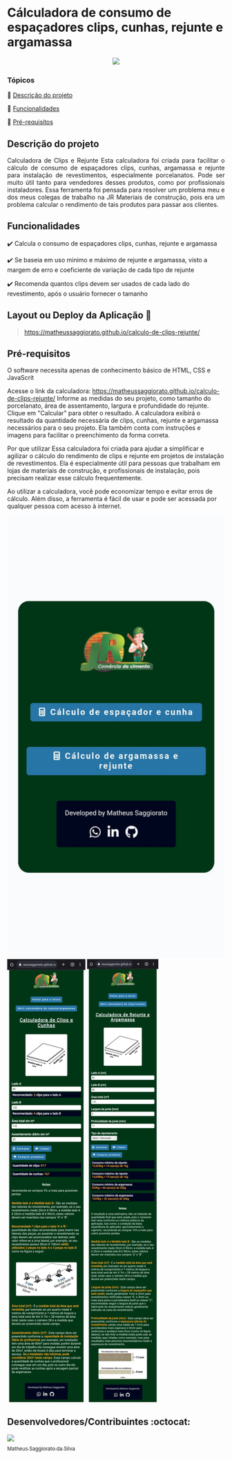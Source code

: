 <h1>Cálculadora de consumo de espaçadores clips, cunhas, rejunte e argamassa</h1> 

<p align="center">
   <img src="http://img.shields.io/static/v1?label=STATUS&message=CONCLUIDO&color=GREEN&style=for-the-badge"/>
</p>

### Tópicos 

:small_blue_diamond: [Descrição do projeto](#descrição-do-projeto)

:small_blue_diamond: [Funcionalidades](#funcionalidades)

:small_blue_diamond: [Pré-requisitos](#pré-requisitos)

## Descrição do projeto 

<p align="justify">
  Calculadora de Clips e Rejunte
Esta calculadora foi criada para facilitar o cálculo de consumo de espaçadores clips, cunhas, argamassa e rejunte para instalação de revestimentos, especialmente porcelanatos.
Pode ser muito útil tanto para vendedores desses produtos, como por profissionais instaladores.
Essa ferramenta foi pensada para resolver um problema meu e dos meus colegas de trabalho na JR Materiais de construção, pois era um problema calcular o rendimento de tais
produtos para passar aos clientes.
</p>

## Funcionalidades

:heavy_check_mark: Calcula o consumo de espaçadores clips, cunhas, rejunte e argamassa 

:heavy_check_mark: Se baseia em uso minimo e máximo de rejunte e argamassa, visto a margem de erro e coeficiente de variação de cada tipo de rejunte

:heavy_check_mark: Recomenda quantos clips devem ser usados de cada lado do revestimento, após o usuário fornecer o tamanho

## Layout ou Deploy da Aplicação :dash:

> https://matheussaggiorato.github.io/calculo-de-clips-rejunte/

## Pré-requisitos

O software necessita apenas de conhecimento básico de HTML, CSS e JavaScrit

Acesse o link da calculadora: https://matheussaggiorato.github.io/calculo-de-clips-rejunte/
Informe as medidas do seu projeto, como tamanho do porcelanato, área de assentamento, largura e profundidade do rejunte.
Clique em "Calcular" para obter o resultado.
A calculadora exibirá o resultado da quantidade necessária de clips, cunhas, rejunte e argamassa necessários para o seu projeto.
Ela também conta com instruções e imagens para facilitar o preenchimento da forma correta.

Por que utilizar
Essa calculadora foi criada para ajudar a simplificar e agilizar o cálculo do rendimento de clips e rejunte em projetos de instalação de revestimentos. Ela é especialmente útil para pessoas que trabalham em lojas de materiais de construção, e profissionais de instalação, pois precisam realizar esse cálculo frequentemente.

Ao utilizar a calculadora, você pode economizar tempo e evitar erros de cálculo. Além disso, a ferramenta é fácil de usar e pode ser acessada por qualquer pessoa com acesso à internet.

![Tela de inicio](assets/images/print-tela-inicio.jpeg)
![Calculadora de Clips e Cunhas](assets/images/print-clips.jpeg)
![Calculadora de Rejunte e Argamassa](assets/images/print-rejunte-argamassa.jpeg)



## Desenvolvedores/Contribuintes :octocat:

[<img src="https://avatars.githubusercontent.com/u/103292483?v=4" width=115><br><sub>Matheus Saggiorato da Silva</sub>](https://github.com/MatheusSaggiorato)

